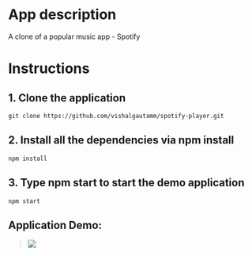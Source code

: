 # App description

A clone of a popular music app - Spotify

# Instructions

## 1. Clone the application
```
git clone https://github.com/vishalgautamm/spotify-player.git
```

## 2. Install all the dependencies via npm install
```
npm install
```
## 3. Type npm start to start the demo application

```
npm start
```

## Application Demo: 

><img src="http://i.imgur.com/C4q2bds.png">

